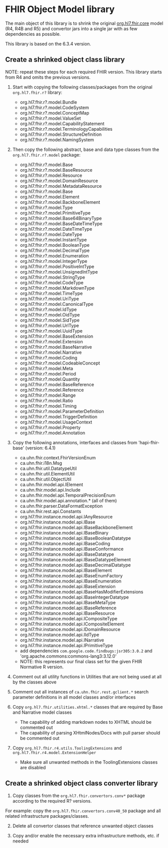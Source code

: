 # FHIR Object Model library

The main object of this library is to shrink the original [org.hl7.fhir.core](https://github.com/hapifhir/org.hl7.fhir.core) model (R4, R4B and R5) and convertor jars into a single jar with as few dependencies as possible.

This library is based on the 6.3.4 version.

## Create a shrinked object class library

NOTE: repeat these steps for each required FHIR version. This library starts from R4 and omits the previous versions.

1. Start with copying the following classes/packages from the original `org.hl7.fhir.r?` library:
    * org.hl7.fhir.r?.model.Bundle
    * org.hl7.fhir.r?.model.CodeSystem
    * org.hl7.fhir.r?.model.ConceptMap
    * org.hl7.fhir.r?.model.ValueSet
    * org.hl7.fhir.r?.model.CapabilityStatement
    * org.hl7.fhir.r?.model.TerminologyCapabilities
    * org.hl7.fhir.r?.model.StructureDefinition
    * org.hl7.fhir.r?.model.NamingSystem

2. Then copy the following abstract, base and data type classes from the `org.hl7.fhir.r?.model` package:
    * org.hl7.fhir.r?.model.Base
    * org.hl7.fhir.r?.model.BaseResource
    * org.hl7.fhir.r?.model.Resource
    * org.hl7.fhir.r?.model.DomainResource
    * org.hl7.fhir.r?.model.MetadataResource
    * org.hl7.fhir.r?.model.Base
    * org.hl7.fhir.r?.model.Element
    * org.hl7.fhir.r?.model.BackboneElement
    * org.hl7.fhir.r?.model.Type
    * org.hl7.fhir.r?.model.PrimitiveType
    * org.hl7.fhir.r?.model.Base64BinaryType
    * org.hl7.fhir.r?.model.BaseDateTimeType
    * org.hl7.fhir.r?.model.DateTimeType
    * org.hl7.fhir.r?.model.DateType
    * org.hl7.fhir.r?.model.InstantType
    * org.hl7.fhir.r?.model.BooleanType
    * org.hl7.fhir.r?.model.DecimalType
    * org.hl7.fhir.r?.model.Enumeration
    * org.hl7.fhir.r?.model.IntegerType
    * org.hl7.fhir.r?.model.PositiveIntType
    * org.hl7.fhir.r?.model.UnsignedIntType
    * org.hl7.fhir.r?.model.StringType
    * org.hl7.fhir.r?.model.CodeType
    * org.hl7.fhir.r?.model.MarkdownType
    * org.hl7.fhir.r?.model.TimeType
    * org.hl7.fhir.r?.model.UriType
    * org.hl7.fhir.r?.model.CanonicalType
    * org.hl7.fhir.r?.model.IdType
    * org.hl7.fhir.r?.model.OidType
    * org.hl7.fhir.r?.model.SidType
    * org.hl7.fhir.r?.model.UrlType
    * org.hl7.fhir.r?.model.UuidType
    * org.hl7.fhir.r?.model.BaseExtension
    * org.hl7.fhir.r?.model.Extension
    * org.hl7.fhir.r?.model.BaseNarrative
    * org.hl7.fhir.r?.model.Narrative
    * org.hl7.fhir.r?.model.Coding
    * org.hl7.fhir.r?.model.CodeableConcept
    * org.hl7.fhir.r?.model.Meta
    * org.hl7.fhir.r?.model.Period
    * org.hl7.fhir.r?.model.Quantity
    * org.hl7.fhir.r?.model.BaseReference
    * org.hl7.fhir.r?.model.Reference
    * org.hl7.fhir.r?.model.Range
    * org.hl7.fhir.r?.model.Ratio
    * org.hl7.fhir.r?.model.Timing
    * org.hl7.fhir.r?.model.ParameterDefinition
    * org.hl7.fhir.r?.model.TriggerDefinition
    * org.hl7.fhir.r?.model.UsageContext
    * org.hl7.fhir.r?.model.Property
    * org.hl7.fhir.r?.model.Annotation

3. Copy the following annotations, interfaces and classes from 'hapi-fhir-base' (version: 6.4.1)
    * ca.uhn.fhir.context.FhirVersionEnum
    * ca.uhn.fhir.i18n.Msg
    * ca.uhn.fhir.util.DatatypeUtil
    * ca.uhn.fhir.util.ElementUtil
    * ca.uhn.fhir.util.ObjectUtil
    * ca.uhn.fhir.model.api.IElement
    * ca.uhn.fhir.model.api.Include
    * ca.uhn.fhir.model.api.TemporalPrecisionEnum
    * ca.uhn.fhir.model.api.annotation.* (all of them)
    * ca.uhn.fhir.parser.DataFormatException
    * ca.uhn.fhir.rest.api.Constants
    * org.hl7.fhir.instance.model.api.IAnyResource
    * org.hl7.fhir.instance.model.api.IBase
    * org.hl7.fhir.instance.model.api.IBaseBackboneElement
    * org.hl7.fhir.instance.model.api.IBaseBinary
    * org.hl7.fhir.instance.model.api.IBaseBooleanDatatype
    * org.hl7.fhir.instance.model.api.IBaseCoding
    * org.hl7.fhir.instance.model.api.IBaseConformance
    * org.hl7.fhir.instance.model.api.IBaseDatatype
    * org.hl7.fhir.instance.model.api.IBaseDatatypeElement
    * org.hl7.fhir.instance.model.api.IBaseDecimalDatatype
    * org.hl7.fhir.instance.model.api.IBaseElement
    * org.hl7.fhir.instance.model.api.IBaseEnumFactory
    * org.hl7.fhir.instance.model.api.IBaseEnumeration
    * org.hl7.fhir.instance.model.api.IBaseExtension
    * org.hl7.fhir.instance.model.api.IBaseHasModifierExtensions
    * org.hl7.fhir.instance.model.api.IBaseIntegerDatatype
    * org.hl7.fhir.instance.model.api.IBaseMetaType
    * org.hl7.fhir.instance.model.api.IBaseReference
    * org.hl7.fhir.instance.model.api.IBaseResource
    * org.hl7.fhir.instance.model.api.ICompositeType
    * org.hl7.fhir.instance.model.api.ICompositeElement
    * org.hl7.fhir.instance.model.api.IDomainResource
    * org.hl7.fhir.instance.model.api.IIdType
    * org.hl7.fhir.instance.model.api.INarrative
    * org.hl7.fhir.instance.model.api.IPrimitiveType
    * add dependencies `com.google.code.findbugs:jsr305:3.0.2` and 'org.apache.commons:commons-lang3:3.12.0'
    * NOTE: this represents our final class set for the given FHIR Normative R version.

4. Comment out all utility functions in Utilities that are not being used at all by the classes above

5. Comment out all instances of `ca.uhn.fhir.rest.gclient.*` search parameter definitions in all model classes and/or interfaces

6. Copy `org.hl7.fhir.utilities.xhtml.*` classes that are required by Base and Narrative model classes

    * The capability of adding markdown nodes to XHTML should be commented out
    * The capability of parsing XHtmlNodes/Docs with pull parser should be commented out

7. Copy `org.hl7.fhir.r4.utils.ToolingExtensions` and `org.hl7.fhir.r4.model.ExtensionHelper`
    * Make sure all unwanted methods in the ToolingExtensions classes are disabled

## Create a shrinked object class converter library

1. Copy classes from the `org.hl7.fhir.convertors.conv*` package according to the required R? versions.

For example: copy the `org.hl7.fhir.convertors.conv40_50` package and all related infrastructure packages/classes.

2. Delete all convertor classes that reference unwanted object classes

3. Copy and/or enable the necessary extra infrastructure methods, etc. if needed
